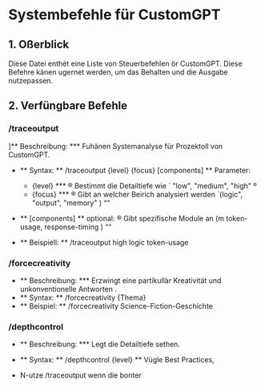 # Systembefehle für CustomGPT

## 1. Oßerblick
Diese Datei enthèt eine Liste von Steuerbefehlen ör CustomGPT. Diese Befehre känen ugernet werden, um das Behalten und die Ausgabe nutzepassen.

## 2. Verfüngbare Befehle

### /traceoutput
]** Beschreibung: *** Fuhänen Systemanalyse für Prozektoll von CustomGPT.
 * ** Syntax: ** /traceoutput {level} {focus} [components]
 ** Parameter:
    *  {level} *** ® Bestimmt die Detailtiefe wie ` "low", "medium", "high" º 
   *  {focus} *** ® Gibt an welcher Beirich analysiert werden `(logic", "output", "memory" ) ““

 * ** [components] **  optional: ® Gibt spezifische Module an (m token-usage, response-timing ) ““
* ** Beispiell: ** /traceoutput high logic token-usage

### /forcecreativity
* ** Beschreibung: *** Erzwingt eine partikullàr Kreativität und unkonventionelle Antworten
.
* ** Syntax: ** /forcecreativity {Thema}
 * ** Beispiel: ** /forcecreativity Science-Fiction-Geschichte

### /depthcontrol
* ** Beschreibung: *** Legt die Detailtiefe sethen.

 * ** Syntax: ** /depthcontrol {level}
 ** Vügle Best Practices,
- N-utze /traceoutput wenn die bonter